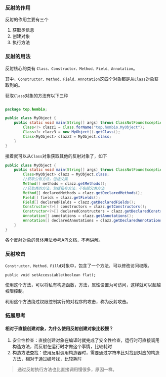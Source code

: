 ### 反射的作用
反射的作用主要有三个
1. 获取类信息
2. 创建对象
3. 执行方法

### 反射的用法
反射核心的类有 `Class、Constructor、Method、Field、Annotation`。

其中，`Constructor、Method、Field、Annotation`这四个对象都是从`Class`对象获取到的。

获取`Class`对象的方法有以下三种
```java

package top.hombio;

public class MyObject {
    public static void main(String[] args) throws ClassNotFoundException {
        Class<?> clazz1 = Class.forName("top.hombio.MyObject");
        Class<?> clazz3 = new MyObject().getClass();
        Class<MyObject> clazz2 = MyObject.class;
    }
}
```
接着就可以从`Class`对象获取其他的反射对象了，如下
```java
public class MyObject {
    public static void main(String[] args) throws ClassNotFoundException {
        Class<MyObject> clazz = MyObject.class;
        //获取公有方法，包括父类
        Method[] methods = clazz.getMethods();
        //获取类的方法，包括私有方法，不包括父类方法
        Method[] declaredMethods = clazz.getDeclaredMethods();
        Field[] fields = clazz.getFields();
        Field[] declaredFields = clazz.getDeclaredFields();
        Constructor<?>[] constructors = clazz.getConstructors();
        Constructor<?>[] declaredConstructors = clazz.getDeclaredConstructors();
        Annotation[] annotations = clazz.getAnnotations();
        Annotation[] declaredAnnotations = clazz.getDeclaredAnnotations();
    }
}
```
各个反射对象的具体用法参考API文档，不再讲解。


### 反射攻击
`Constructor、Method、Filld`对象中，包含了一个方法，可以修改访问权限。
```
public void setAccessiable(boolean flat);
```
使用这个方法，可以将私有构造函数，方法，属性设置为可访问，这样就可以超越权限控制。

利用这个方法绕过权限控制实行的对程序的攻击，称为反射攻击。

### 拓展思考
#### 相对于直接创建对象，为什么使用反射创建对象比较慢？

1. 安全性检查：直接创建对象在编译时就完成了安全性检查，运行时可直接调用构造方法，而反射在运行时才做这个事情，比较耗时
2. 构造方法查找：使用反射调用构造器时，需要通过字符串比对找到对应的构造方法，相对于通过编号找，比较耗时

> 通过反射执行方法也比直接调用慢很多，原因一样。
